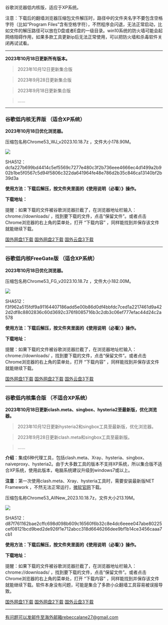 谷歌浏览器低内核版，适应于XP系统。

注意：下载后的翻墙浏览器压缩包文件解压时，路径中的文件夹名字不要包含空格字符（比如“Program Files”含有空格字符），不然程序会闪退，无法正常启动，比如文件的解压路径可以放在D盘或者E盘的一级目录。win10系统的防火墙可能会起网络阻碍作用，如果多款工具更新ip后无法正常使用，可以把防火墙和杀毒软件关闭再试试看。

***

**2023年10月18日更新所有版本。**

> 2023年10月12日更新集合版

> 2023年9月28日更新集合版

> 2023年9月18日更新集合版

> ......

***

### 谷歌低内核无界版 （适合XP系统）

**2023年10月18日优化浏览器。**

压缩包名称Chrome53_WJ_v2023.10.18.7z ，文件大小178.90M。

![](https://fastly.jsdelivr.net/gh/Alvin9999/pac2/softimag/chrome5311283.PNG)

SHA512：dcfa227b699bd4414c5ef5569c7277e480c3f2b736eee4666ec4d1499a2b902b1be5f0567c5d94f5806c322da641964fe48e786d2b35c846ca13140bf2b39d3a

**使用方法：下载后解压，按文件夹里面的《使用说明（必看）》操作。**

**下载地址：**

提醒：如果下载的文件被谷歌浏览器拦截了，在浏览器地址栏输入：chrome://downloads/ ，找到要下载的文件，点击“保留文件”。或者点击Chrome浏览器的右上角的菜单处，打开 “下载内容” ，同样能找到并保存该文件就能继续下载。

[国外网盘1下载](https://d2.freessr2.xyz/Chrome53_WJ_v2023.10.18.7z) 
[国外网盘2下载](https://d.dtku35.xyz/Chrome53_WJ_v2023.10.18.7z) 
[国外云盘3下载](https://free.zhujicn2.net/Chrome53_WJ_v2023.10.18.7z) 

***

### 谷歌低内核FreeGate版 （适合XP系统）

**2023年10月18日优化浏览器。**

压缩包名称Chrome53_FG_v2023.10.18.7z ，文件大小182.00M。

![](https://fastly.jsdelivr.net/gh/Alvin9999/pac2/softimag/chrome53212.png)

SHA512：f3f962a515fdf9a91164407186add5e00b86d0df4bbfdc7ced1a2217461d9a422d2df8c8802836c60d3692c376f8085716b3c2db3c06ef777efac44d24c2a578

**使用方法：下载后解压，按文件夹里面的《使用说明（必看）》操作。**

**下载地址：**

提醒：如果下载的文件被谷歌浏览器拦截了，在浏览器地址栏输入：chrome://downloads/ ，找到要下载的文件，点击“保留文件”。或者点击Chrome浏览器的右上角的菜单处，打开 “下载内容” ，同样能找到并保存该文件就能继续下载。

[国外网盘1下载](https://d2.freessr2.xyz/Chrome53_FG_v2023.10.18.7z) 
[国外网盘2下载](https://d.dtku35.xyz/Chrome53_FG_v2023.10.18.7z) 
[国外云盘3下载](https://free.zhujicn2.net/Chrome53_FG_v2023.10.18.7z) 

***

### 谷歌低内核集合版 （不适合XP系统）

**2023年10月18日更新clash.meta、singbox、hysteria2至最新版，优化浏览器。**

> 2023年10月12日更新hysteria2和singbox工具至最新版，优化浏览器。

> 2023年9月28日更新clash.meta和singbox工具至最新版。

> ...... 

**介绍**：集成6种代理工具，包括clash.meta、Xray、hysteria、singbox、naiveproxy、hysteria2。由于大多数工具的版本不支持XP系统，所以集合版不适合XP系统，使用此版本，电脑系统建议升级到windows7或以上。

**注意**：第一次使用clash.meta、Xray、hysteria工具时，需要安装最新版NET Framework ，不然无法正常运行，[微软官网](https://dotnet.microsoft.com/zh-cn/download/dotnet-framework/net48)下载。

压缩包名称Chrome53_AllNew_2023.10.18.7z，文件大小213.19M。

![](https://fastly.jsdelivr.net/gh/Alvin9999/pac2/softimag/hysteria2-53.png)

SHA512：d87f761162bae2cffc698d098b609c16560f6b32c8e4dc6eeee047abe80225cef08121bcd9bed2de926f1e712abcc318d6646266dee9bf1b14ce3456caaa7cb1

**使用方法：下载后解压，按文件夹里面的《使用说明（必看）》操作。**

**下载地址：**

提醒：如果下载的文件被谷歌浏览器拦截了，在浏览器地址栏输入：chrome://downloads/ ，找到要下载的文件，点击“保留文件”。或者点击Chrome浏览器的右上角的菜单处，打开 “下载内容” ，同样能找到并保存该文件就能继续下载。软件本身没有问题，可能是集合了多款小众翻墙工具容易被误报导致。

[国外网盘1下载](https://d2.freessr2.xyz/Chrome53_AllNew_2023.10.18.7z) 
[国外网盘2下载](https://d.dtku35.xyz/Chrome53_AllNew_2023.10.18.7z) 
[国外云盘3下载](https://free.zhujicn2.net/Chrome53_AllNew_2023.10.18.7z) 

***

有问题可以发邮件至海外邮箱rebeccalane27@gmail.com